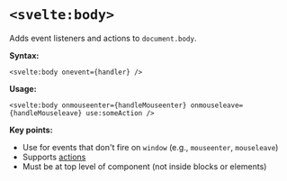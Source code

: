 # `<svelte:body>`

Adds event listeners and actions to `document.body`.

**Syntax:**
```svelte
<svelte:body onevent={handler} />
```

**Usage:**
```svelte
<svelte:body onmouseenter={handleMouseenter} onmouseleave={handleMouseleave} use:someAction />
```

**Key points:**
- Use for events that don't fire on `window` (e.g., `mouseenter`, `mouseleave`)
- Supports [actions](use)
- Must be at top level of component (not inside blocks or elements)